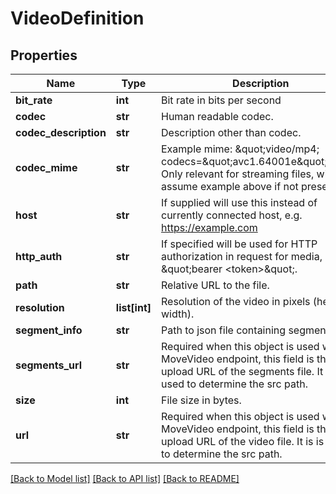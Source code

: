 # VideoDefinition

## Properties
Name | Type | Description | Notes
------------ | ------------- | ------------- | -------------
**bit_rate** | **int** | Bit rate in bits per second | [optional] 
**codec** | **str** | Human readable codec. | 
**codec_description** | **str** | Description other than codec. | [optional] 
**codec_mime** | **str** | Example mime: \&quot;video/mp4; codecs&#x3D;\&quot;avc1.64001e\&quot;\&quot;. Only relevant for streaming files, will assume example above if not present. | [optional] 
**host** | **str** | If supplied will use this instead of currently connected host, e.g. https://example.com | [optional] 
**http_auth** | **str** | If specified will be used for HTTP authorization in request for media, i.e. \&quot;bearer &lt;token&gt;\&quot;. | [optional] 
**path** | **str** | Relative URL to the file. | [optional] 
**resolution** | **list[int]** | Resolution of the video in pixels (height, width). | 
**segment_info** | **str** | Path to json file containing segment info. | [optional] 
**segments_url** | **str** | Required when this object is used with the MoveVideo endpoint, this field is the upload URL of the segments file. It is is used to determine the src path. | [optional] 
**size** | **int** | File size in bytes. | [optional] 
**url** | **str** | Required when this object is used with the MoveVideo endpoint, this field is the upload URL of the video file. It is is used to determine the src path. | [optional] 

[[Back to Model list]](../README.md#documentation-for-models) [[Back to API list]](../README.md#documentation-for-api-endpoints) [[Back to README]](../README.md)


